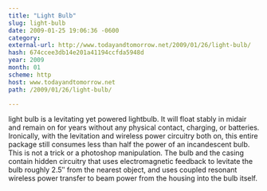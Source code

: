```yaml
---
title: "Light Bulb"
slug: light-bulb
date: 2009-01-25 19:06:36 -0600
category: 
external-url: http://www.todayandtomorrow.net/2009/01/26/light-bulb/
hash: 674ccee3db14e201a41194ccfda5948d
year: 2009
month: 01
scheme: http
host: www.todayandtomorrow.net
path: /2009/01/26/light-bulb/

---
```


  light bulb is a levitating yet powered lightbulb. It will float stably in midair and remain on for years without any physical contact, charging, or batteries. Ironically, with the levitation and wireless power circuitry both on, this entire package still consumes less than half the power of an incandescent bulb.  This is not a trick or a photoshop manipulation. The bulb and the casing contain hidden circuitry that uses electromagnetic feedback to levitate the bulb roughly 2.5″ from the nearest object, and uses coupled resonant wireless power transfer to beam power from the housing into the bulb itself.    
